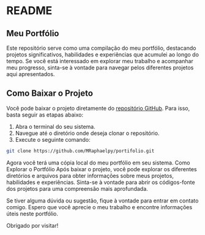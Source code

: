 # README

## Meu Portfólio

Este repositório serve como uma compilação do meu portfólio, destacando projetos significativos, habilidades e experiências que acumulei ao longo do tempo. Se você está interessado em explorar meu trabalho e acompanhar meu progresso, sinta-se à vontade para navegar pelos diferentes projetos aqui apresentados.

## Como Baixar o Projeto

Você pode baixar o projeto diretamente do [repositório GitHub](https://github.com/MRaphaelpy/portifolio). Para isso, basta seguir as etapas abaixo:

1. Abra o terminal do seu sistema.
2. Navegue até o diretório onde deseja clonar o repositório.
3. Execute o seguinte comando:

```bash
git clone https://github.com/MRaphaelpy/portifolio.git
````
Agora você terá uma cópia local do meu portfólio em seu sistema.
Como Explorar o Portfólio
Após baixar o projeto, você pode explorar os diferentes diretórios e arquivos para obter informações sobre meus projetos, habilidades e experiências. Sinta-se à vontade para abrir os códigos-fonte dos projetos para uma compreensão mais aprofundada.

Se tiver alguma dúvida ou sugestão, fique à vontade para entrar em contato comigo. Espero que você aprecie o meu trabalho e encontre informações úteis neste portfólio.

Obrigado por visitar!
